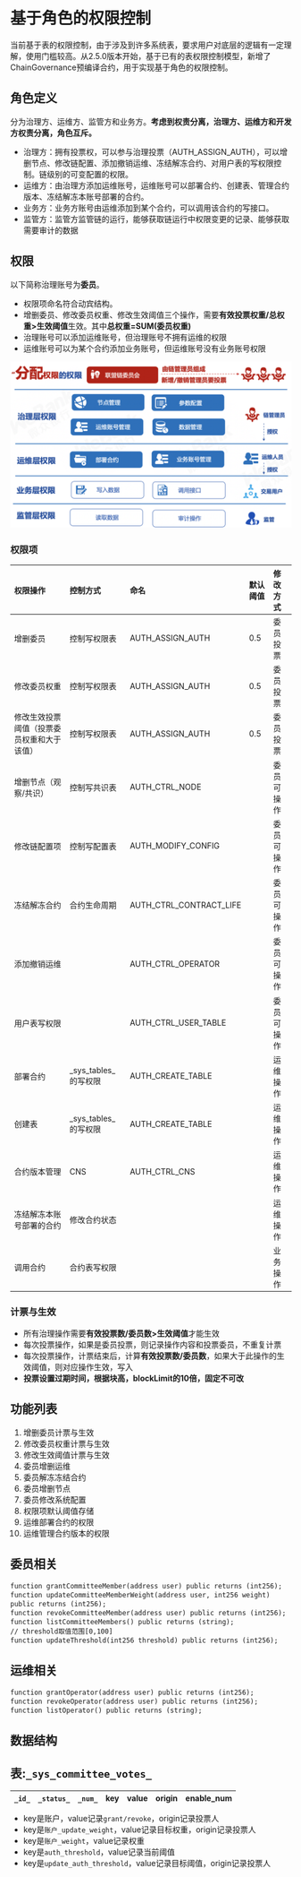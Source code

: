 # 基于角色的权限控制

当前基于表的权限控制，由于涉及到许多系统表，要求用户对底层的逻辑有一定理解，使用门槛较高。从2.5.0版本开始，基于已有的表权限控制模型，新增了ChainGovernance预编译合约，用于实现基于角色的权限控制。

## 角色定义

分为治理方、运维方、监管方和业务方。**考虑到权责分离，治理方、运维方和开发方权责分离，角色互斥。**

- 治理方：拥有投票权，可以参与治理投票（AUTH_ASSIGN_AUTH），可以增删节点、修改链配置、添加撤销运维、冻结解冻合约、对用户表的写权限控制。链级别的可变配置的权限。
- 运维方：由治理方添加运维账号，运维账号可以部署合约、创建表、管理合约版本、冻结解冻本账号部署的合约。
- 业务方：业务方账号由运维添加到某个合约，可以调用该合约的写接口。
- 监管方：监管方监管链的运行，能够获取链运行中权限变更的记录、能够获取需要审计的数据

## 权限

以下简称治理账号为**委员**。

- 权限项命名符合动宾结构。
- 增删委员、修改委员权重、修改生效阈值三个操作，需要**有效投票权重/总权重>生效阈值**生效。其中**总权重=SUM(委员权重)**
- 治理账号可以添加运维账号，但治理账号不拥有运维的权限
- 运维账号可以为某个合约添加业务账号，但运维账号没有业务账号权限

![](../../../images/ChainGovernance/roles.png)

### 权限项

|权限操作|控制方式|命名|默认阈值|修改方式|
|:--|:--|:--|:--|:--|
|增删委员 |控制写权限表|AUTH_ASSIGN_AUTH|0.5|委员投票|
|修改委员权重|控制写权限表|AUTH_ASSIGN_AUTH|0.5|委员投票|
|修改生效投票阈值（投票委员权重和大于该值）|控制写权限表|AUTH_ASSIGN_AUTH|0.5|委员投票|
|增删节点（观察/共识）|控制写共识表|AUTH_CTRL_NODE||委员可操作|
|修改链配置项|控制写配置表|AUTH_MODIFY_CONFIG||委员可操作|
|冻结解冻合约|合约生命周期|AUTH_CTRL_CONTRACT_LIFE||委员可操作|
|添加撤销运维||AUTH_CTRL_OPERATOR||委员可操作|
|用户表写权限||AUTH_CTRL_USER_TABLE||委员可操作|
|部署合约|_sys_tables_的写权限|AUTH_CREATE_TABLE||运维操作|
|创建表|_sys_tables_的写权限|AUTH_CREATE_TABLE||运维操作|
|合约版本管理|CNS|AUTH_CTRL_CNS||运维操作|
|冻结解冻本账号部署的合约|修改合约状态|||运维操作|
|调用合约|合约表写权限|||业务操作|

### 计票与生效

- 所有治理操作需要**有效投票数/委员数>生效阈值**才能生效
- 每次投票操作，如果是委员投票，则记录操作内容和投票委员，不重复计票
- 每次投票操作，计票结束后，计算**有效投票数/委员数**，如果大于此操作的生效阈值，则对应操作生效，写入
- **投票设置过期时间，根据块高，blockLimit的10倍，固定不可改**

## 功能列表

1. 增删委员计票与生效
2. 修改委员权重计票与生效
3. 修改生效阈值计票与生效
4. 委员增删运维
5. 委员解冻冻结合约
6. 委员增删节点
7. 委员修改系统配置
8. 权限项默认阈值存储
9. 运维部署合约的权限
10. 运维管理合约版本的权限

## 委员相关
```solidity
function grantCommitteeMember(address user) public returns (int256);
function updateCommitteeMemberWeight(address user, int256 weight) public returns (int256);
function revokeCommitteeMember(address user) public returns (int256);
function listCommitteeMembers() public returns (string);
// threshold取值范围[0,100]
function updateThreshold(int256 threshold) public returns (int256);
```

## 运维相关
```solidity
function grantOperator(address user) public returns (int256);
function revokeOperator(address user) public returns (int256);
function listOperator() public returns (string);
```

## 数据结构

## 表:`_sys_committee_votes_`

|`_id_`|`_status_`|`_num_`|key|value|origin|enable_num|
|:--|:--|:--|:--|:--|:--|:--|

- key是账户，value记录`grant/revoke`，origin记录投票人
- key是`账户_update_weight`，value记录目标权重，origin记录投票人
- key是`账户_weight`，value记录权重
- key是`auth_threshold`，value记录当前阈值
- key是`update_auth_threshold`，value记录目标阈值，origin记录投票人
